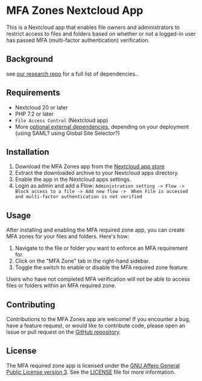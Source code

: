 <!-- SPDX-FileCopyrightText: Pondersource <michiel@pondersource.com> -->
<!-- SPDX-License-Identifier: AGPL-3.0-or-later -->
# MFA Zones Nextcloud App

This is a Nextcloud app that enables file owners and administrators to restrict access to files and folders based on whether or not a logged-in user has passed MFA (multi-factor authentication) verification.

## Background
see [our research repo](https://github.com/pondersource/nextcloud-mfa-awareness#nextcloud-mfa-awareness) for a full list of dependencies..

## Requirements

- Nextcloud 20 or later
- PHP 7.2 or later
- `File Access Control` (Nextcloud app)
- More [optional external dependencies](https://github.com/pondersource/nextcloud-mfa-awareness#nextcloud-mfa-awareness), depending on your deployment (using SAML? using Global Site Selector?)

## Installation

1. Download the MFA Zones app from the [Nextcloud app store](https://apps.nextcloud.com/apps/mfazones)
2. Extract the downloaded archive to your Nextcloud apps directory.
3. Enable the app in the Nextcloud apps settings.
4. Login as admin and add a Flow: `Administration setting -> Flow -> Block access to a file -> Add new flow ->  When File is accessed and multi-factor authentication is not verified`


## Usage

After installing and enabling the MFA required zone app, you can create MFA zones for your files and folders. Here's how:

1. Navigate to the file or folder you want to enforce an MFA requirement for.
2. Click on the "MFA Zone" tab in the right-hand sidebar.
3. Toggle the switch to enable or disable the MFA required zone feature.

Users who have not completed MFA verification will not be able to access files or folders within an MFA required zone.

## Contributing

Contributions to the MFA Zones app are welcome! If you encounter a bug, have a feature request, or would like to contribute code, please open an issue or pull request on the [GitHub repository](https://github.com/SUNET/nextcloud-mfazones).

## License

The MFA required zone app is licensed under the [GNU Affero General Public License version 3](https://www.gnu.org/licenses/agpl-3.0.html). See the [LICENSE](LICENSE) file for more information.
